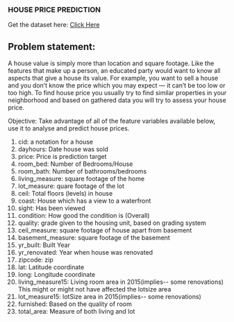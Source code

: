 ### HOUSE PRICE PREDICTION

Get the dataset here: [Click Here](https://github.com/SarangSankara/project/raw/main/Capstone%20Project/innercity.xlsx)

## Problem statement:
A house value is simply more than location and square footage. Like the features that make up a
person, an educated party would want to know all aspects that give a house its value. For
example, you want to sell a house and you don’t know the price which you may expect — it can’t
be too low or too high. To find house price you usually try to find similar properties in your
neighborhood and based on gathered data you will try to assess your house price.

Objective:
Take advantage of all of the feature variables available below, use it to analyse and predict house
prices.

1. cid: a notation for a house
2. dayhours: Date house was sold
3. price: Price is prediction target
4. room_bed: Number of Bedrooms/House
5. room_bath: Number of bathrooms/bedrooms
6. living_measure: square footage of the home
7. lot_measure: quare footage of the lot
8. ceil: Total floors (levels) in house
9. coast: House which has a view to a waterfront
10. sight: Has been viewed
11. condition: How good the condition is (Overall)
12. quality: grade given to the housing unit, based on grading system
13. ceil_measure: square footage of house apart from basement
14. basement_measure: square footage of the basement
15. yr_built: Built Year
16. yr_renovated: Year when house was renovated
17. zipcode: zip
18. lat: Latitude coordinate
19. long: Longitude coordinate
20. living_measure15: Living room area in 2015(implies-- some renovations) This might or
might not have affected the lotsize area
21. lot_measure15: lotSize area in 2015(implies-- some renovations)
22. furnished: Based on the quality of room
23. total_area: Measure of both living and lot

